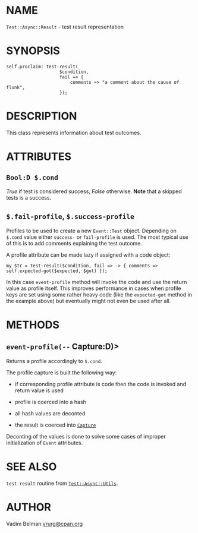 NAME
====



`Test::Async::Result` - test result representation

SYNOPSIS
========



    self.proclaim: test-result(
                        $condition, 
                        fail => {
                            comments => "a comment about the cause of flunk",
                        });

DESCRIPTION
===========



This class represents information about test outcomes.

ATTRIBUTES
==========



`Bool:D $.cond`
---------------

*True* if test is considered success, *False* otherwise. **Note** that a skipped tests is a success.

`$.fail-profile`, `$.success-profile`
-------------------------------------

Profiles to be used to create a new `Event::Test` object. Depending on `$.cond` value either `success-` or `fail-profile` is used. The most typical use of this is to add comments explaining the test outcome.

A profile attribute can be made lazy if assigned with a code object:

    my $tr = test-result($condition, fail => -> { comments => self.expected-got($expected, $got) });

In this case `event-profile` method will invoke the code and use the return value as profile itself. This improves performance in cases when profile keys are set using some rather heavy code (like the `expected-got` method in the example above) but eventually might not even be used after all.

METHODS
=======



`event-profile(--` Capture:D)>
------------------------------

Returns a profile accordingly to `$.cond`.

The profile capture is built the following way:

  * if corresponding profile attribute is code then the code is invoked and return value is used

  * profile is coerced into a hash

  * all hash values are deconted

  * the result is coerced into [`Capture`](https://docs.raku.org/type/Capture)

Deconting of the values is done to solve some cases of improper initialization of `Event` attributes.

SEE ALSO
========

`test-result` routine from [`Test::Async::Utils`](https://github.com/vrurg/raku-Test-Async/blob/v0.0.17/docs/md/Test/Async/Utils.md).

AUTHOR
======

Vadim Belman <vrurg@cpan.org>

